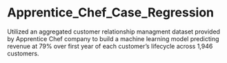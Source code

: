 # Apprentice_Chef_Case_Regression
Utilized an aggregated customer relationship managment dataset provided by Apprentice Chef company to build a machine learning model predicting revenue at 79% over first year of each customer’s lifecycle across 1,946 customers.
